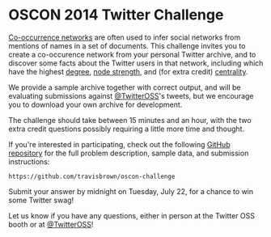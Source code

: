 OSCON 2014 Twitter Challenge
============================

[Co-occurrence networks](http://en.wikipedia.org/wiki/Co-occurrence_networks)
are often used to infer social networks from mentions of names in a set of
documents. This challenge invites you to create a co-occurence network from your
personal Twitter archive, and to discover some facts about the Twitter users in
that network, including which have the highest [degree](http://en.wikipedia.org/wiki/Degree_%28graph_theory%29),
[node strength](http://en.wikipedia.org/wiki/Weighted_network), and (for extra
credit) [centrality](http://en.wikipedia.org/wiki/Degree_centrality#Degree_centrality).

We provide a sample archive together with correct output, and will be
evaluating submissions against [@TwitterOSS](https://twitter.com/TwitterOSS)'s
tweets, but we encourage you to download your own archive for development.

The challenge should take between 15 minutes and an hour, with the two extra
credit questions possibly requiring a little more time and thought.

If you're interested in participating, check out the following
[GitHub repository](https://github.com/travisbrown/oscon-challenge) for the full
problem description, sample data, and submission instructions:

```
https://github.com/travisbrown/oscon-challenge
```

Submit your answer by midnight on Tuesday, July 22, for a chance to win some
Twitter swag!

Let us know if you have any questions, either in person at the Twitter OSS booth
or at [@TwitterOSS](https://twitter.com/TwitterOSS)!
